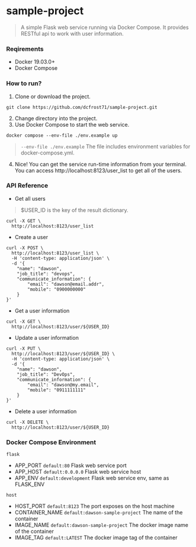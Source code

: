 # sample-project

> A simple Flask web service running via Docker Compose. It provides RESTful api to work with user information.

### Reqirements
* Docker 19.03.0+
* Docker Compose 

### How to run?
1. Clone or download the project.
```
git clone https://github.com/dcfrost71/sample-project.git
```
2. Change directory into the project.
3. Use Docker Compose to start the web service.
```
docker compose --env-file ./env.example up
```
> `--env-file ./env.example` The file includes environment variables for docker-compose.yml.
4. Nice! You can get the service run-time information from your terminal.
You can access http://localhost:8123/user_list to get all of the users.

### API Reference
* Get all users
> $USER_ID is the key of the result dictionary. 
```
curl -X GET \
  http://localhost:8123/user_list
```

* Create a user
```
curl -X POST \
  http://localhost:8123/user_list \
  -H 'content-type: application/json' \
  -d '{	
	"name": "dawson",
    "job_title": "devops",
    "communicate_information": {
        "email": "dawson@email.addr",
        "mobile": "0900000000"
    }
}'
```

* Get a user information
```
curl -X GET \
  http://localhost:8123/user/${USER_ID}
```

* Update a user information
```
curl -X PUT \
  http://localhost:8123/user/${USER_ID} \
  -H 'content-type: application/json' \
  -d '{
    "name": "dawson",
    "job_title": "DevOps",
    "communicate_information": {
        "email": "dawson@my.email",
        "mobile": "0911111111"
    }
}'
```

* Delete a user information
```
curl -X DELETE \
  http://localhost:8123/user/${USER_ID}
```

### Docker Compose Environment
`flask`
* APP_PORT `default:80` Flask web service port
* APP_HOST `default:0.0.0.0` Flask web service host
* APP_ENV `default:development` Flask web service env, same as FLASK_ENV

`host`
* HOST_PORT `default:8123` The port exposes on the host machine
* CONTAINER_NAME `default:dawson-sample-project` The name of the container
* IMAGE_NAME `default:dawson-sample-project` The docker image name of the container
* IMAGE_TAG `default:LATEST` The docker image tag of the container